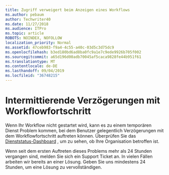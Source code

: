 ```yaml
---
title: Zugriff verweigert beim Anzeigen eines Workflows
ms.author: pebaum
author: Techwriter40
ms.date: 11/27/2018
ms.audience: ITPro
ms.topic: article
ROBOTS: NOINDEX, NOFOLLOW
localization_priority: Normal
ms.assetid: 47ceb983-f9a4-4c55-a40c-03d5c3d75dc9
ms.openlocfilehash: b3ed180bd6ad8ba0fc9a1e7c9ede9926b705f002
ms.sourcegitcommit: a65d196d00adb70045af5caca9828fe44b951f61
ms.translationtype: MT
ms.contentlocale: de-DE
ms.lasthandoff: 09/04/2019
ms.locfileid: "36748215"
---
```

# <a name="intermittent-delays-with-workflow-progress"></a>Intermittierende Verzögerungen mit Workflowfortschritt

Wenn Ihr Workflow nicht gestartet wird, kann es zu einem temporären Dienst Problem kommen, bei dem Benutzer gelegentlich Verzögerungen mit dem Workflowfortschritt auftreten können. Überprüfen Sie das [Dienststatus-Dashboard]("https://admin.microsoft.com/AdminPortal/Home#/servicehealth) , um zu sehen, ob Ihre Organisation betroffen ist. 

Wenn seit dem ersten Auftreten dieses Problems mehr als 24 Stunden vergangen sind, melden Sie sich ein Support Ticket an. In vielen Fällen arbeiten wir bereits an einer Lösung. Geben Sie uns mindestens 24 Stunden, um eine Lösung zu vervollständigen.


  

